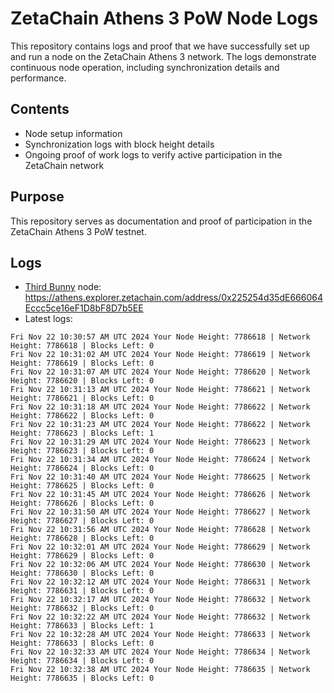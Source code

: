 # ZetaChain Athens 3 PoW Node Logs
This repository contains logs and proof that we have successfully set up and run a node on the ZetaChain Athens 3 network. The logs demonstrate continuous node operation, including synchronization details and performance.

## Contents
- Node setup information
- Synchronization logs with block height details
- Ongoing proof of work logs to verify active participation in the ZetaChain network

## Purpose
This repository serves as documentation and proof of participation in the ZetaChain Athens 3 PoW testnet.

## Logs

- [Third Bunny](https://thirdbunny.xyz/) node: https://athens.explorer.zetachain.com/address/0x225254d35dE666064Eccc5ce16eF1D8bF8D7b5EE
- Latest logs:
```
Fri Nov 22 10:30:57 AM UTC 2024 Your Node Height: 7786618 | Network Height: 7786618 | Blocks Left: 0
Fri Nov 22 10:31:02 AM UTC 2024 Your Node Height: 7786619 | Network Height: 7786619 | Blocks Left: 0
Fri Nov 22 10:31:07 AM UTC 2024 Your Node Height: 7786620 | Network Height: 7786620 | Blocks Left: 0
Fri Nov 22 10:31:13 AM UTC 2024 Your Node Height: 7786621 | Network Height: 7786621 | Blocks Left: 0
Fri Nov 22 10:31:18 AM UTC 2024 Your Node Height: 7786622 | Network Height: 7786622 | Blocks Left: 0
Fri Nov 22 10:31:23 AM UTC 2024 Your Node Height: 7786622 | Network Height: 7786623 | Blocks Left: 1
Fri Nov 22 10:31:29 AM UTC 2024 Your Node Height: 7786623 | Network Height: 7786623 | Blocks Left: 0
Fri Nov 22 10:31:34 AM UTC 2024 Your Node Height: 7786624 | Network Height: 7786624 | Blocks Left: 0
Fri Nov 22 10:31:40 AM UTC 2024 Your Node Height: 7786625 | Network Height: 7786625 | Blocks Left: 0
Fri Nov 22 10:31:45 AM UTC 2024 Your Node Height: 7786626 | Network Height: 7786626 | Blocks Left: 0
Fri Nov 22 10:31:50 AM UTC 2024 Your Node Height: 7786627 | Network Height: 7786627 | Blocks Left: 0
Fri Nov 22 10:31:56 AM UTC 2024 Your Node Height: 7786628 | Network Height: 7786628 | Blocks Left: 0
Fri Nov 22 10:32:01 AM UTC 2024 Your Node Height: 7786629 | Network Height: 7786629 | Blocks Left: 0
Fri Nov 22 10:32:06 AM UTC 2024 Your Node Height: 7786630 | Network Height: 7786630 | Blocks Left: 0
Fri Nov 22 10:32:12 AM UTC 2024 Your Node Height: 7786631 | Network Height: 7786631 | Blocks Left: 0
Fri Nov 22 10:32:17 AM UTC 2024 Your Node Height: 7786632 | Network Height: 7786632 | Blocks Left: 0
Fri Nov 22 10:32:22 AM UTC 2024 Your Node Height: 7786632 | Network Height: 7786633 | Blocks Left: 1
Fri Nov 22 10:32:28 AM UTC 2024 Your Node Height: 7786633 | Network Height: 7786633 | Blocks Left: 0
Fri Nov 22 10:32:33 AM UTC 2024 Your Node Height: 7786634 | Network Height: 7786634 | Blocks Left: 0
Fri Nov 22 10:32:38 AM UTC 2024 Your Node Height: 7786635 | Network Height: 7786635 | Blocks Left: 0
```
